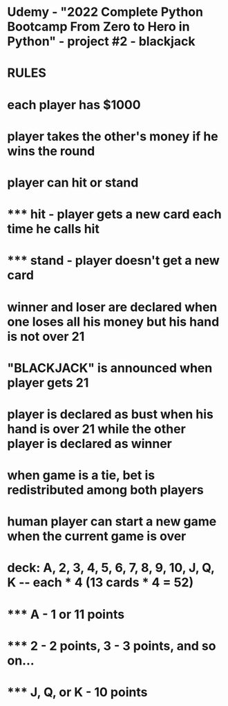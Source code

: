 # Udemy - "2022 Complete Python Bootcamp From Zero to Hero in Python" - project #2 - blackjack

# RULES
# each player has $1000
# player takes the other's money if he wins the round
# player can hit or stand
# *** hit - player gets a new card each time he calls hit
# *** stand - player doesn't get a new card
# winner and loser are declared when one loses all his money but his hand is not over 21
# "BLACKJACK" is announced when player gets 21
# player is declared as bust when his hand is over 21 while the other player is declared as winner
# when game is a tie, bet is redistributed among both players
# human player can start a new game when the current game is over
# deck: A, 2, 3, 4, 5, 6, 7, 8, 9, 10, J, Q, K -- each * 4 (13 cards * 4 = 52)
# *** A - 1 or 11 points
# *** 2 - 2 points, 3 - 3 points, and so on...
# *** J, Q, or K - 10 points
